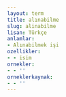 ```yaml
---
layout: term
title: alınabilme
slug: alinabilme
lisan: Türkçe
anlamlar:
- Alınabilmek işi
ozellikler:
- - isim
ornekler:
- - ''
orneklerkaynak:
- - ''
---
```

